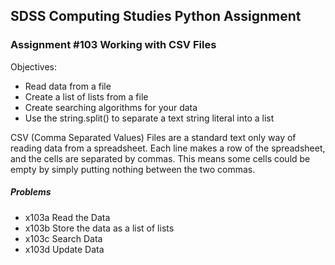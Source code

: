 ## SDSS Computing Studies Python Assignment
### Assignment #103 Working with CSV Files

Objectives:
* Read data from a file
* Create a list of lists from a file
* Create searching algorithms for your data
* Use the string.split() to separate a text string literal into a list

CSV (Comma Separated Values) Files are a standard text only way of reading data from a spreadsheet. Each line makes a row of the spreadsheet, and the cells are separated by commas.  This means some cells could be empty by simply putting nothing between the two commas.

##### Problems
* x103a Read the Data
* x103b Store the data as a list of lists
* x103c Search Data
* x103d Update Data
